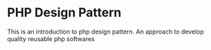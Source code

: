 # PHP Design Pattern
This is an introduction to php design pattern. An approach to develop quality reusable php softwares

